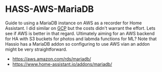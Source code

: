 # HASS-AWS-MariaDB
Guide to using a MariaDB instance on AWS as a recorder for Home Assistant. I did similar on [GCP](https://github.com/robmarkcole/HASS-Google-Cloud-SQL) but the costs didn't warrant the effort. Lets see if AWS is better in that regard. Ultimately aiming for an AWS backend for HA with S3 buckets for photos and labmda functions for ML? Note that Hassio has a MariaDB addon so configuring to use AWS vian an addon might be very straightforward.

* https://aws.amazon.com/rds/mariadb/
* https://www.home-assistant.io/addons/mariadb/
